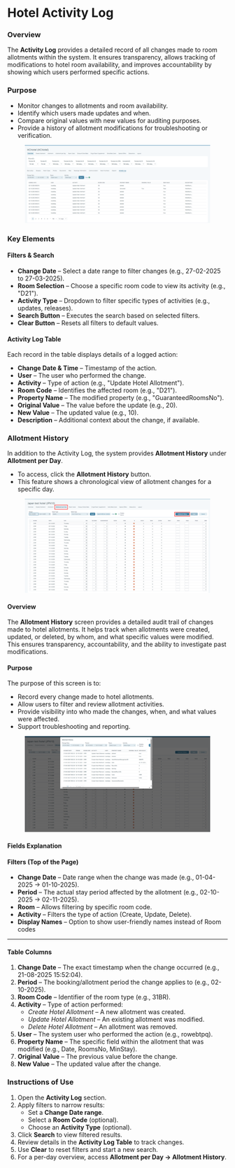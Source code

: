 # Hotel Activity Log

### Overview

The **Activity Log** provides a detailed record of all changes made to room allotments within the system. It ensures transparency, allows tracking of modifications to hotel room availability, and improves accountability by showing which users performed specific actions.

### Purpose

* Monitor changes to allotments and room availability.
* Identify which users made updates and when.
* Compare original values with new values for auditing purposes.
* Provide a history of allotment modifications for troubleshooting or verification.

<figure><img src="../../.gitbook/assets/image (40).png" alt=""><figcaption></figcaption></figure>

### **Key Elements**

#### Filters & Search

* **Change Date** – Select a date range to filter changes (e.g., 27-02-2025 to 27-03-2025).
* **Room Selection** – Choose a specific room code to view its activity (e.g., "D21").
* **Activity Type** – Dropdown to filter specific types of activities (e.g., updates, releases).
* **Search Button** – Executes the search based on selected filters.
* **Clear Button** – Resets all filters to default values.

#### Activity Log Table

Each record in the table displays details of a logged action:

* **Change Date & Time** – Timestamp of the action.
* **User** – The user who performed the change.
* **Activity** – Type of action (e.g., "Update Hotel Allotment").
* **Room Code** – Identifies the affected room (e.g., "D21").
* **Property Name** – The modified property (e.g., "GuaranteedRoomsNo").
* **Original Value** – The value before the update (e.g., 20).
* **New Value** – The updated value (e.g., 10).
* **Description** – Additional context about the change, if available.

### **Allotment History**

In addition to the Activity Log, the system provides **Allotment History** under **Allotment per Day**.

* To access, click the **Allotment History** button.
* This feature shows a chronological view of allotment changes for a specific day.

<figure><img src="../../.gitbook/assets/image (1) (1) (1) (1) (1) (1) (1).png" alt=""><figcaption></figcaption></figure>

#### **Overview**

The **Allotment History** screen provides a detailed audit trail of changes made to hotel allotments. It helps track when allotments were created, updated, or deleted, by whom, and what specific values were modified.\
This ensures transparency, accountability, and the ability to investigate past modifications.

#### **Purpose**

The purpose of this screen is to:

* Record every change made to hotel allotments.
* Allow users to filter and review allotment activities.
* Provide visibility into who made the changes, when, and what values were affected.
* Support troubleshooting and reporting.

<figure><img src="../../.gitbook/assets/image (2) (1) (1) (1).png" alt=""><figcaption></figcaption></figure>

#### **Fields Explanation**

#### **Filters (Top of the Page)**

* **Change Date** – Date range when the change was made (e.g., 01-04-2025 → 01-10-2025).
* **Period** – The actual stay period affected by the allotment (e.g., 02-10-2025 → 02-11-2025).
* **Room** – Allows filtering by specific room code.
* **Activity** – Filters the type of action (Create, Update, Delete).
* **Display Names** – Option to show user-friendly names instead of Room codes

***

#### **Table Columns**

1. **Change Date** – The exact timestamp when the change occurred (e.g., 21-08-2025 15:52:04).
2. **Period** – The booking/allotment period the change applies to (e.g., 02-10-2025).
3. **Room Code** – Identifier of the room type (e.g., 31BR).
4. **Activity** – Type of action performed:
   * _Create Hotel Allotment_ – A new allotment was created.
   * _Update Hotel Allotment_ – An existing allotment was modified.
   * _Delete Hotel Allotment_ – An allotment was removed.
5. **User** – The system user who performed the action (e.g., rowebtpq).
6. **Property Name** – The specific field within the allotment that was modified (e.g., Date, RoomsNo, MinStay).
7. **Original Value** – The previous value before the change.
8. **New Value** – The updated value after the change.

### Instructions of Use

1. Open the **Activity Log** section.
2. Apply filters to narrow results:
   * Set a **Change Date range**.
   * Select a **Room Code** (optional).
   * Choose an **Activity Type** (optional).
3. Click **Search** to view filtered results.
4. Review details in the **Activity Log Table** to track changes.
5. Use **Clear** to reset filters and start a new search.
6. For a per-day overview, access **Allotment per Day → Allotment History**.
